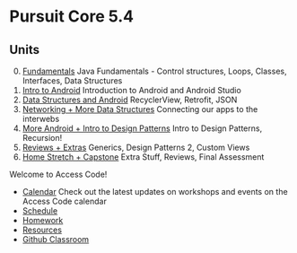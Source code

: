 # Pursuit Core 5.4
## Units

0. [Fundamentals](/units/fundamentals) Java Fundamentals - Control structures, Loops, Classes, Interfaces, Data Structures
1. [Intro to Android](/units/introtoandroid) Introduction to Android and Android Studio
2. [Data Structures and Android](/units/datastructures) RecyclerView, Retrofit, JSON
3. [Networking + More Data Structures](/units/networking) Connecting our apps to the interwebs 
4. [More Android + Intro to Design Patterns](/units/moreandroid) Intro to Design Patterns, Recursion! 
5. [Reviews + Extras](/units/reviews) Generics, Design Patterns 2, Custom Views
6. [Home Stretch + Capstone](/units/capstone) Extra Stuff, Reviews, Final Assessment

Welcome to Access Code!
- [Calendar](https://calendar.google.com/calendar/embed?src=accesscode%40c4q.nyc&ctz=America/New_York) Check out the latest updates on workshops and events on the Access Code calendar
- [Schedule](schedule.md)
- [Homework](homework/)
- [Resources](resources/)
- [Github Classroom](https://classroom.github.com/classrooms/21197287-accesscode3-3)

